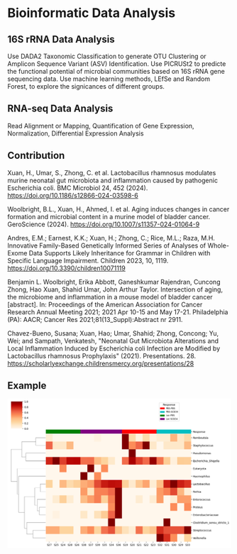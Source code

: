 # Bioinformatic Data Analysis

## 16S rRNA Data Analysis
Use DADA2 Taxonomic Classification to generate OTU Clustering or Amplicon Sequence Variant (ASV) Identification. Use PICRUSt2 to predicte the functional potential of microbial communities based on 16S rRNA gene sequencing data. 
Use machine learning methods, LEfSe and Random Forest, to explore the signicances of different groups.
## RNA-seq Data Analysis
Read Alignment or Mapping, Quantification of Gene Expression, Normalization, Differential Expression Analysis

## Contribution
Xuan, H., Umar, S., Zhong, C. et al. Lactobacillus rhamnosus modulates murine neonatal gut microbiota and inflammation caused by pathogenic Escherichia coli. BMC Microbiol 24, 452 (2024). https://doi.org/10.1186/s12866-024-03598-6

Woolbright, B.L., Xuan, H., Ahmed, I. et al. Aging induces changes in cancer formation and microbial content in a murine model of bladder cancer. GeroScience (2024). https://doi.org/10.1007/s11357-024-01064-9

Andres, E.M.; Earnest, K.K.; Xuan, H.; Zhong, C.; Rice, M.L.; Raza, M.H. Innovative Family-Based Genetically Informed Series of Analyses of Whole-Exome Data Supports Likely Inheritance for Grammar in Children with Specific Language Impairment. Children 2023, 10, 1119. https://doi.org/10.3390/children10071119

Benjamin L. Woolbright, Erika Abbott, Ganeshkumar Rajendran, Cuncong Zhong, Hao Xuan, Shahid Umar, John Arthur Taylor. Intersection of aging, the microbiome and inflammation in a mouse model of bladder cancer [abstract]. In: Proceedings of the American Association for Cancer Research Annual Meeting 2021; 2021 Apr 10-15 and May 17-21. Philadelphia (PA): AACR; Cancer Res 2021;81(13_Suppl):Abstract nr 2911.

Chavez-Bueno, Susana; Xuan, Hao; Umar, Shahid; Zhong, Concong; Yu, Wei; and Sampath, Venkatesh, "Neonatal Gut Microbiota Alterations and Local Inflammation Induced by Escherichia coli Infection are Modified by Lactobacillus rhamnosus Prophylaxis" (2021). Presentations. 28.
https://scholarlyexchange.childrensmercy.org/presentations/28

## Example
![image info](heatmap.png)
